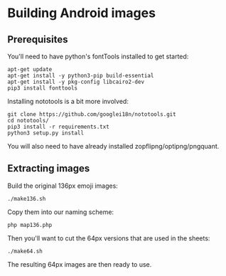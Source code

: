 # Building Android images


## Prerequisites

You'll need to have python's fontTools installed to get started:

    apt-get update
    apt-get install -y python3-pip build-essential
    apt-get install -y pkg-config libcairo2-dev
    pip3 install fonttools

Installing nototools is a bit more involved:

    git clone https://github.com/googlei18n/nototools.git
    cd nototools/
    pip3 install -r requirements.txt
    python3 setup.py install

You will also need to have already installed zopflipng/optipng/pngquant.


## Extracting images

Build the original 136px emoji images:

    ./make136.sh

Copy them into our naming scheme:

    php map136.php

Then you'll want to cut the 64px versions that are used in the sheets:

    ./make64.sh

The resulting 64px images are then ready to use.
